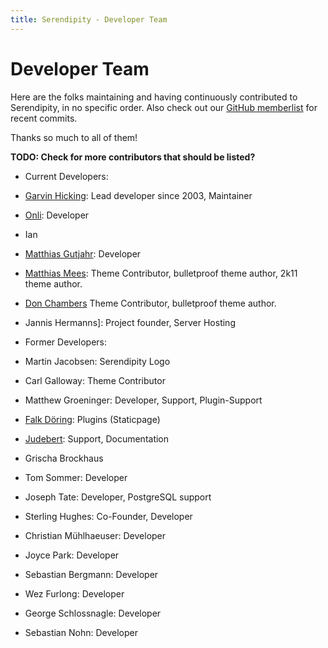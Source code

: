 ```yaml
---
title: Serendipity - Developer Team
---
```


# Developer Team

Here are the folks maintaining and having continuously contributed to Serendipity, in no specific order. Also check out our [GitHub memberlist](https://github.com/orgs/s9y/people) for recent commits.

Thanks so much to all of them!

**TODO: Check for more contributors that should be listed?**

* Current Developers:
 * [Garvin Hicking](http://garv.in): Lead developer since 2003, Maintainer
 * [Onli](http://www.onli-blogging.de): Developer
 * Ian
 * [Matthias Gutjahr](http://matthias-gutjahr.de/): Developer
 * [Matthias Mees](http://yellowled.de/): Theme Contributor, bulletproof theme author, 2k11 theme author.
 * [Don Chambers](http://www.optional-necessity.com/) Theme Contributor, bulletproof theme author.
 * Jannis Hermanns]: Project founder, Server Hosting

* Former Developers:
 * Martin Jacobsen: Serendipity Logo
 * Carl Galloway: Theme Contributor
 * Matthew Groeninger: Developer, Support, Plugin-Support
 * [Falk Döring](http://www.fadoe.de/blog/): Plugins (Staticpage)
 * [Judebert](http://judebert.com/): Support, Documentation
 * Grischa Brockhaus
 * Tom Sommer: Developer
 * Joseph Tate: Developer, PostgreSQL support 
 * Sterling Hughes: Co-Founder, Developer
 * Christian Mühlhaeuser: Developer
 * Joyce Park: Developer
 * Sebastian Bergmann: Developer
 * Wez Furlong: Developer
 * George Schlossnagle: Developer
 * Sebastian Nohn: Developer
